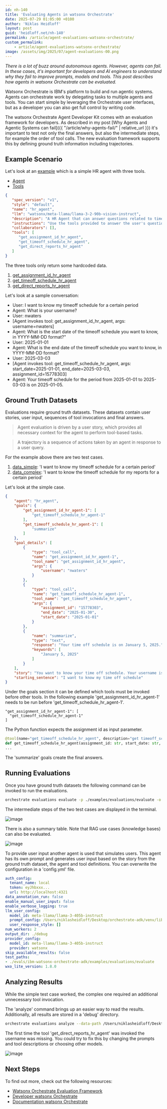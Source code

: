 ```yaml
---
id: nh-140
title: 'Evaluating Agents in watsonx Orchestrate'
date: 2025-07-29 01:05:00 +0100
author: 'Niklas Heidloff'
layout: post
guid: 'heidloff.net/nh-140'
permalink: /article/agent-evaluations-watsonx-orchestrate/
custom_permalink:
    - article/agent-evaluations-watsonx-orchestrate/
image: /assets/img/2025/07/agent-evaluations-00.png
---
```


*There is a lot of buzz around autonomous agents. However, agents can fail. In these cases, it's important for developers and AI engineers to understand why they fail to improve prompts, models and tools. This post describes how agents in watsonx Orchestrate can be evaluated.*

Watsonx Orchestrate is IBM's platform to build and run agentic systems. Agents can orchestrate work by delegating tasks to multiple agents and tools. You can start simple by leveraging the Orchestrate user interfaces, but as a developer you can also get full control by writing code.

The watsonx Orchestrate Agent Developer Kit comes with an evaluation framework for developers. As described in my post [Why Agents and Agentic Systems can fail]({{ "/article/why-agents-fail/" | relative_url }}) it's important to test not only the final answers, but also the intermediate steps, for example the order of tool calls. The new evaluation framework supports this by defining ground truth information including trajectories.

## Example Scenario

Let's look at an [example](https://github.com/IBM/ibm-watsonx-orchestrate-adk/tree/65da0aba261cb65e3cc7cde44e85c4535409a82a/examples/evaluations/evaluate) which is a simple HR agent with three tools.

* [Agent](https://github.com/IBM/ibm-watsonx-orchestrate-adk/blob/65da0aba261cb65e3cc7cde44e85c4535409a82a/examples/evaluations/evaluate/agent_tools/hr_agent.json)
* [Tools](https://github.com/IBM/ibm-watsonx-orchestrate-adk/blob/65da0aba261cb65e3cc7cde44e85c4535409a82a/examples/evaluations/evaluate/agent_tools/tools.py)

```json
{
   "spec_version": "v1",
   "style": "default",
   "name": "hr_agent",
   "llm": "watsonx/meta-llama/llama-3-2-90b-vision-instruct",
   "description": "A HR Agent that can answer questions related to timeoff and holiday calendar",
   "instructions": "Use the tools provided to answer the user's question.  If you do not have enough information to answer the question, say so.  If you need more information, ask follow up questions.",
   "collaborators": [],
   "tools": [
      "get_assignment_id_hr_agent",
      "get_timeoff_schedule_hr_agent",
      "get_direct_reports_hr_agent"
   ]
}
```

The three tools only return some hardcoded data.

1. [get_assignment_id_hr_agent](https://github.com/IBM/ibm-watsonx-orchestrate-adk/blob/65da0aba261cb65e3cc7cde44e85c4535409a82a/examples/evaluations/evaluate/agent_tools/tools.py#L6)
2. [get_timeoff_schedule_hr_agent](https://github.com/IBM/ibm-watsonx-orchestrate-adk/blob/65da0aba261cb65e3cc7cde44e85c4535409a82a/examples/evaluations/evaluate/agent_tools/tools.py#L30)
3. [get_direct_reports_hr_agent](https://github.com/IBM/ibm-watsonx-orchestrate-adk/blob/65da0aba261cb65e3cc7cde44e85c4535409a82a/examples/evaluations/evaluate/agent_tools/tools.py#L51)

Let's look at a sample conversation:

* User: I want to know my timeoff schedule for a certain period
* Agent: What is your username?
* User: nwaters
* [Agent invokes tool: get_assignment_id_hr_agent, args: username=nwaters]
* Agent: What is the start date of the timeoff schedule you want to know, in YYYY-MM-DD format?"
* User: 2025-01-01
* Agent: What is the end date of the timeoff schedule you want to know, in YYYY-MM-DD format?
* User: 2025-03-03
* [Agent invokes tool: get_timeoff_schedule_hr_agent, args: start_date=2025-01-01, end_date=2025-03-03, assignment_id=15778303]
* Agent: Your timeoff schedule for the period from 2025-01-01 to 2025-03-03 is on 2025-01-05.

## Ground Truth Datasets 

Evaluations require ground truth datasets. These datasets contain user stories, user input, sequences of tool invocations and final answers.

> Agent evaluation is driven by a user story, which provides all necessary context for the agent to perform tool-based tasks.

> A trajectory is a sequence of actions taken by an agent in response to a user query.

For the example above there are two test cases.

1. [data_simple](https://github.com/IBM/ibm-watsonx-orchestrate-adk/blob/65da0aba261cb65e3cc7cde44e85c4535409a82a/examples/evaluations/evaluate/data_simple.json): 'I want to know my timeoff schedule for a certain period'
2. [data_complex](https://github.com/IBM/ibm-watsonx-orchestrate-adk/blob/65da0aba261cb65e3cc7cde44e85c4535409a82a/examples/evaluations/evaluate/data_complex.json): 'I want to know the timeoff schedule for my reports for a certain period'

Let's look at the simple case.

```json
{
    "agent": "hr_agent",
    "goals": {
        "get_assignment_id_hr_agent-1": [
            "get_timeoff_schedule_hr_agent-1"
        ],
        "get_timeoff_schedule_hr_agent-1": [
            "summarize"
        ]
    },
    "goal_details": [
        {
            "type": "tool_call",
            "name": "get_assignment_id_hr_agent-1",
            "tool_name": "get_assignment_id_hr_agent",
            "args": {
                "username": "nwaters"
            }
        },
        {
            "type": "tool_call",
            "name": "get_timeoff_schedule_hr_agent-1",
            "tool_name": "get_timeoff_schedule_hr_agent",
            "args": {
                "assignment_id": "15778303",
                "end_date": "2025-01-30",
                "start_date": "2025-01-01"
            }
        },
        {
            "name": "summarize",
            "type": "text",
            "response": "Your time off schedule is on January 5, 2025.",
            "keywords": [
                "January 5, 2025"
            ]
        }
    ],
    "story": "You want to know your time off schedule. Your username is nwaters. The start date is 2025-01-01. The end date is 2025-01-30.",
    "starting_sentence": "I want to know my time off schedule"
}
```

Under the goals section it can be defined which tools must be invoked before other tools. In the following example 'get_assignment_id_hr_agent-1' needs to be run before 'get_timeoff_schedule_hr_agent-1'.

```text
"get_assignment_id_hr_agent-1": [
  "get_timeoff_schedule_hr_agent-1"
]
```

The Python function expects the assignment id as input parameter.

```python
@tool(name="get_timeoff_schedule_hr_agent", description="get timeoff_schedule", permission=ToolPermission.ADMIN)
def get_timeoff_schedule_hr_agent(assignment_id: str, start_date: str, end_date: str) -> str:
...
```

The 'summarize' goals create the final answers.

## Running Evaluations

Once you have ground truth datasets the following command can be invoked to run the evaluations.

```bash
orchestrate evaluations evaluate -p ./examples/evaluations/evaluate -o ./debug --env-file .env-dev
```

The intermediate steps of the two test cases are displayed in the terminal.

![image](/assets/img/2025/07/agent-evaluations-01.png)

There is also a summary table. Note that RAG use cases (knowledge bases) can also be evaluated.

![image](/assets/img/2025/07/agent-evaluations-02.png)

To provide user input another agent is used that simulates users. This agent has its own prompt and generates user input based on the story from the ground truth dataset, the agent and tool definitions. You can overwrite the configuration in a 'config.yml' file.

```yml
auth_config:
  tenant_name: local
  token: eyJhbxxx...
  url: http://localhost:4321
data_annotation_run: false
enable_manual_user_input: false
enable_verbose_logging: true
llm_user_config:
  model_id: meta-llama/llama-3-405b-instruct
  prompt_config: /Users/niklasheidloff/Desktop/orchestrate-adk/venv/lib/python3.13/site-packages/wxo_agentic_evaluation/prompt/llama_user_prompt.jinja2
  user_response_style: []
num_workers: 2
output_dir: ./debug
provider_config:
  model_id: meta-llama/llama-3-405b-instruct
  provider: watsonx
skip_available_results: false
test_paths:
- ./evals/ibm-watsonx-orchestrate-adk/examples/evaluations/evaluate
wxo_lite_version: 1.8.0
```

## Analyzing Results

While the simple test case worked, the complex one required an additional unnecessary tool invocation. 

The 'analyze' command brings up an easier way to read the results. Additionally, all results are stored in a 'debug' directory.

```bash
orchestrate evaluations analyze --data-path /Users/niklasheidloff/Desktop/orchestrate-adk/debug --env-file .env-dev
```

The first time the tool 'get_direct_reports_hr_agent' was invoked the username was missing. You could try to fix this by changing the prompts and tool descriptions or choosing other models.

![image](/assets/img/2025/07/agent-evaluations-03.png)

## Next Steps

To find out more, check out the following resources:

* [Watsonx Orchestrate Evaluation Framework](https://developer.watson-orchestrate.ibm.com/evaluate/overview)
* [Developer watsonx Orchestrate](https://developer.watson-orchestrate.ibm.com)
* [Documentation watsonx Orchestrate](https://www.ibm.com/docs/en/watsonx/watson-orchestrate)